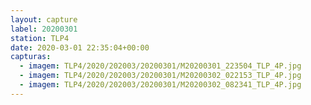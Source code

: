 ```yaml
---
layout: capture
label: 20200301
station: TLP4
date: 2020-03-01 22:35:04+00:00
capturas:
  - imagem: TLP4/2020/202003/20200301/M20200301_223504_TLP_4P.jpg
  - imagem: TLP4/2020/202003/20200301/M20200302_022153_TLP_4P.jpg
  - imagem: TLP4/2020/202003/20200301/M20200302_082341_TLP_4P.jpg
---
```

